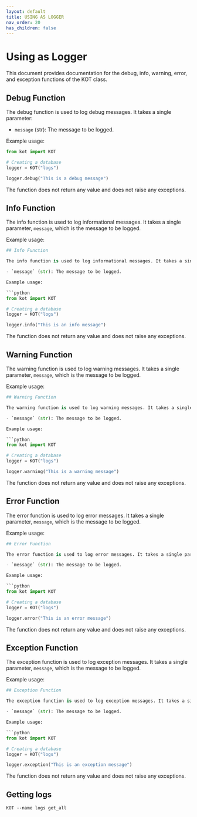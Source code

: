 ```yaml
---
layout: default
title: USING AS LOGGER
nav_order: 20
has_children: false
---
```


# Using as Logger

This document provides documentation for the debug, info, warning, error, and exception functions of the KOT class.

## Debug Function

The debug function is used to log debug messages. It takes a single parameter:

- `message` (str): The message to be logged.

Example usage:

```python
from kot import KOT

# Creating a database
logger = KOT("logs")

logger.debug("This is a debug message")
```

The function does not return any value and does not raise any exceptions.

## Info Function

The info function is used to log informational messages. It takes a single parameter, `message`, which is the message to be logged.

Example usage:

```python
## Info Function

The info function is used to log informational messages. It takes a single parameter:

- `message` (str): The message to be logged.

Example usage:

```python
from kot import KOT

# Creating a database
logger = KOT("logs")

logger.info("This is an info message")
```

The function does not return any value and does not raise any exceptions.

## Warning Function

The warning function is used to log warning messages. It takes a single parameter, `message`, which is the message to be logged.

Example usage:

```python
## Warning Function

The warning function is used to log warning messages. It takes a single parameter:

- `message` (str): The message to be logged.

Example usage:

```python
from kot import KOT

# Creating a database
logger = KOT("logs")

logger.warning("This is a warning message")
```

The function does not return any value and does not raise any exceptions.

## Error Function

The error function is used to log error messages. It takes a single parameter, `message`, which is the message to be logged.

Example usage:

```python
## Error Function

The error function is used to log error messages. It takes a single parameter:

- `message` (str): The message to be logged.

Example usage:

```python
from kot import KOT

# Creating a database
logger = KOT("logs")

logger.error("This is an error message")
```

The function does not return any value and does not raise any exceptions.

## Exception Function

The exception function is used to log exception messages. It takes a single parameter, `message`, which is the message to be logged.

Example usage:

```python
## Exception Function

The exception function is used to log exception messages. It takes a single parameter:

- `message` (str): The message to be logged.

Example usage:

```python
from kot import KOT

# Creating a database
logger = KOT("logs")

logger.exception("This is an exception message")
```

The function does not return any value and does not raise any exceptions.



## Getting logs

```console
KOT --name logs get_all
```